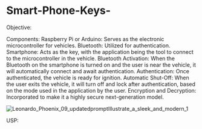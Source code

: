 # Smart-Phone-Keys-
Objective: 

Components: 
Raspberry Pi or Arduino: Serves as the electronic microcontroller for vehicles.
Bluetooth: Utilized for authentication.
Smartphone: Acts as the key, with the application being the tool to connect to the microcontroller in the vehicle.
Bluetooth Activation: When the Bluetooth on the smartphone is turned on and the user is near the vehicle, it will automatically connect and await authentication.
Authentication: Once authenticated, the vehicle is ready for ignition.
Automatic Shut-Off: When the user exits the vehicle, it will turn off and lock after authentication, based on the mode used in the application by the user.
Encryption and Decryption: Incorporated to make it a highly secure next-generation model.

![Leonardo_Phoenix_09_updatedpromptIllustrate_a_sleek_and_modern_1](https://github.com/user-attachments/assets/26c8d13f-0daa-400d-a3fc-445d718ba348)

USP: 
